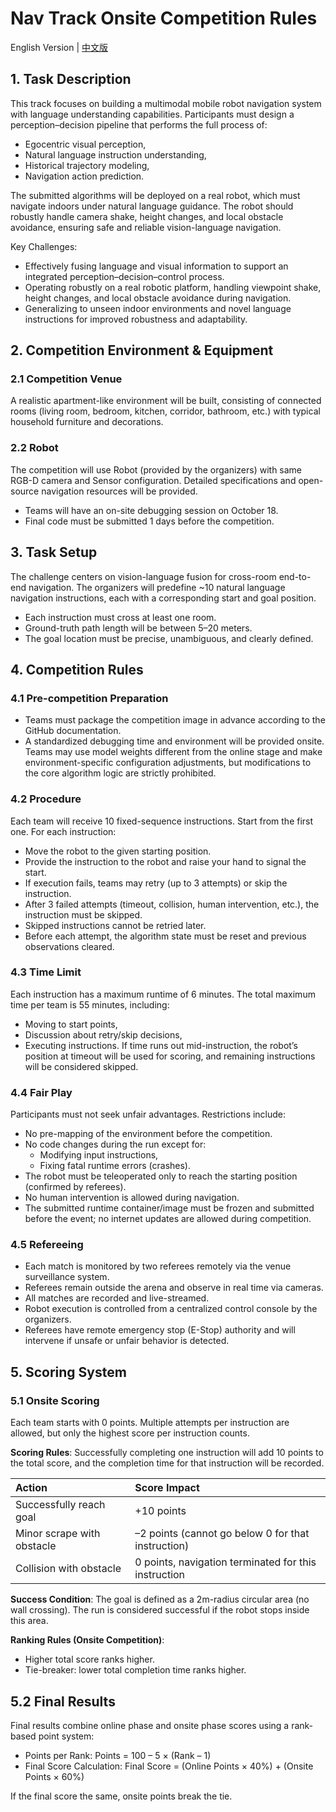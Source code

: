 
# Nav Track Onsite Competition Rules
English Version | [中文版](./onsite_competition_rules_zh-CN.md)

## 1. Task Description
This track focuses on building a multimodal mobile robot navigation system with language understanding capabilities. Participants must design a perception–decision pipeline that performs the full process of:
- Egocentric visual perception,
- Natural language instruction understanding,
- Historical trajectory modeling,
- Navigation action prediction.

The submitted algorithms will be deployed on a real robot, which must navigate indoors under natural language guidance. The robot should robustly handle camera shake, height changes, and local obstacle avoidance, ensuring safe and reliable vision-language navigation.

Key Challenges:
- Effectively fusing language and visual information to support an integrated perception–decision–control process.
- Operating robustly on a real robotic platform, handling viewpoint shake, height changes, and local obstacle avoidance during navigation.
- Generalizing to unseen indoor environments and novel language instructions for improved robustness and adaptability.

## 2. Competition Environment & Equipment
### 2.1 Competition Venue
A realistic apartment-like environment will be built, consisting of connected rooms (living room, bedroom, kitchen, corridor, bathroom, etc.) with typical household furniture and decorations.

### 2.2 Robot
The competition will use Robot (provided by the organizers) with same RGB-D camera and Sensor configuration. Detailed specifications and open-source navigation resources will be provided.
- Teams will have an on-site debugging session on October 18.
- Final code must be submitted 1 days before the competition.

## 3. Task Setup
The challenge centers on vision-language fusion for cross-room end-to-end navigation.
 The organizers will predefine ~10 natural language navigation instructions, each with a corresponding start and goal position.
- Each instruction must cross at least one room.
- Ground-truth path length will be between 5–20 meters.
- The goal location must be precise, unambiguous, and clearly defined.

## 4. Competition Rules
### 4.1 Pre-competition Preparation
- Teams must package the competition image in advance according to the GitHub documentation.
- A standardized debugging time and environment will be provided onsite. Teams may use model weights different from the online stage and make environment-specific configuration adjustments, but modifications to the core algorithm logic are strictly prohibited.

### 4.2 Procedure
Each team will receive 10 fixed-sequence instructions. Start from the first one.
For each instruction:
- Move the robot to the given starting position.
- Provide the instruction to the robot and raise your hand to signal the start.
- If execution fails, teams may retry (up to 3 attempts) or skip the instruction.
- After 3 failed attempts (timeout, collision, human intervention, etc.), the instruction must be skipped.
- Skipped instructions cannot be retried later.
- Before each attempt, the algorithm state must be reset and previous observations cleared.

### 4.3 Time Limit
Each instruction has a maximum runtime of 6 minutes.
The total maximum time per team is 55 minutes, including:
- Moving to start points,
- Discussion about retry/skip decisions,
- Executing instructions.
If time runs out mid-instruction, the robot’s position at timeout will be used for scoring, and remaining instructions will be considered skipped.

### 4.4 Fair Play
Participants must not seek unfair advantages. Restrictions include:
- No pre-mapping of the environment before the competition.
- No code changes during the run except for:
  - Modifying input instructions,
  - Fixing fatal runtime errors (crashes).
- The robot must be teleoperated only to reach the starting position (confirmed by referees).
- No human intervention is allowed during navigation.
- The submitted runtime container/image must be frozen and submitted before the event; no internet updates are allowed during competition.

### 4.5 Refereeing
- Each match is monitored by two referees remotely via the venue surveillance system.
- Referees remain outside the arena and observe in real time via cameras.
- All matches are recorded and live-streamed.
- Robot execution is controlled from a centralized control console by the organizers.
- Referees have remote emergency stop (E-Stop) authority and will intervene if unsafe or unfair behavior is detected.

## 5. Scoring System
### 5.1 Onsite Scoring
Each team starts with 0 points. Multiple attempts per instruction are allowed, but only the highest score per instruction counts.

**Scoring Rules**:
Successfully completing one instruction will add 10 points to the total score, and the completion time for that instruction will be recorded.

| Action | Score Impact |
|:--|:--|
| Successfully reach goal | +10 points |
| Minor scrape with obstacle | –2 points (cannot go below 0 for that instruction) |
| Collision with obstacle | 0 points, navigation terminated for this instruction |

**Success Condition**:
 The goal is defined as a 2m-radius circular area (no wall crossing). The run is considered successful if the robot stops inside this area.

**Ranking Rules (Onsite Competition)**:
- Higher total score ranks higher.
- Tie-breaker: lower total completion time ranks higher.

## 5.2 Final Results
Final results combine online phase and onsite phase scores using a rank-based point system:
- Points per Rank:
Points = 100 – 5 × (Rank – 1)
- Final Score Calculation:
Final Score = (Online Points × 40%) + (Onsite Points × 60%)

If the final score the same, onsite points break the tie.
